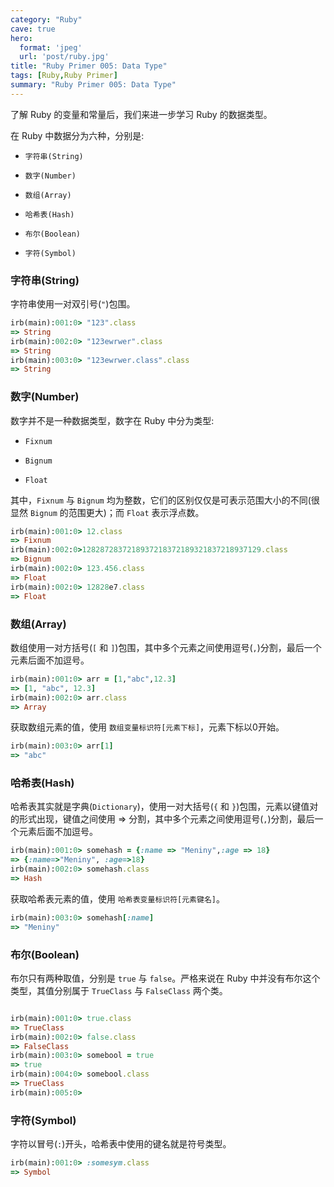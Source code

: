 ```yaml
---
category: "Ruby"
cave: true
hero:
  format: 'jpeg'
  url: 'post/ruby.jpg'
title: "Ruby Primer 005: Data Type"
tags: [Ruby,Ruby Primer]
summary: "Ruby Primer 005: Data Type"
---
```

了解 Ruby 的变量和常量后，我们来进一步学习 Ruby 的数据类型。

在 Ruby 中数据分为六种，分别是:

* `字符串(String)`

* `数字(Number)`

* `数组(Array)`

* `哈希表(Hash)`

* `布尔(Boolean)`

* `字符(Symbol)`

### 字符串(String)

字符串使用一对双引号(`"`)包围。

```ruby
irb(main):001:0> "123".class
=> String
irb(main):002:0> "123ewrwer".class
=> String
irb(main):003:0> "123ewrwer.class".class
=> String
```


### 数字(Number)

数字并不是一种数据类型，数字在 Ruby 中分为类型:

* `Fixnum`

* `Bignum`

* `Float`

其中，`Fixnum` 与 `Bignum` 均为整数，它们的区别仅仅是可表示范围大小的不同(很显然 `Bignum` 的范围更大)；而 `Float` 表示浮点数。

```ruby
irb(main):001:0> 12.class
=> Fixnum
irb(main):002:0>1282872837218937218372189321837218937129.class
=> Bignum
irb(main):002:0> 123.456.class
=> Float
irb(main):002:0> 12828e7.class
=> Float
```


### 数组(Array)

数组使用一对方括号(`[` 和 `]`)包围，其中多个元素之间使用逗号(`,`)分割，最后一个元素后面不加逗号。

```ruby
irb(main):001:0> arr = [1,"abc",12.3]
=> [1, "abc", 12.3]
irb(main):002:0> arr.class
=> Array
```


获取数组元素的值，使用 `数组变量标识符[元素下标]`，元素下标以0开始。

```ruby
irb(main):003:0> arr[1]
=> "abc"
```


### 哈希表(Hash)

哈希表其实就是字典(`Dictionary`)，使用一对大括号(`{` 和 `}`)包围，元素以键值对的形式出现，键值之间使用 => 分割，其中多个元素之间使用逗号(`,`)分割，最后一个元素后面不加逗号。

```ruby
irb(main):001:0> somehash = {:name => "Meniny",:age => 18}
=> {:name=>"Meniny", :age=>18}
irb(main):002:0> somehash.class
=> Hash
```


获取哈希表元素的值，使用 `哈希表变量标识符[元素键名]`。

```ruby
irb(main):003:0> somehash[:name]
=> "Meniny"
```


### 布尔(Boolean)

布尔只有两种取值，分别是 `true` 与 `false`。严格来说在 Ruby 中并没有布尔这个类型，其值分别属于 `TrueClass` 与 `FalseClass` 两个类。

```ruby

irb(main):001:0> true.class
=> TrueClass
irb(main):002:0> false.class
=> FalseClass
irb(main):003:0> somebool = true
=> true
irb(main):004:0> somebool.class
=> TrueClass
irb(main):005:0>
```


### 字符(Symbol)

字符以冒号(`:`)开头，哈希表中使用的键名就是符号类型。

```ruby
irb(main):001:0> :somesym.class
=> Symbol
```




